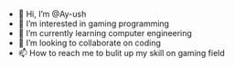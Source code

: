 - 👋 Hi, I’m @Ay-ush
- 👀 I’m interested in  gaming programming
- 🌱 I’m currently learning computer engineering
- 💞️ I’m looking to collaborate on coding
- 📫 How to reach me to bulit up my skill on gaming field

<!---
Ay-ush/Ay-ush is a ✨ special ✨ repository because its `README.md` (this file) appears on your GitHub profile.
You can click the Preview link to take a look at your changes.
--->
